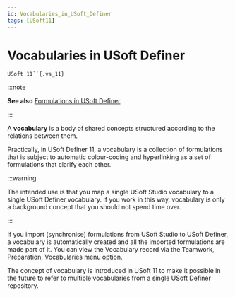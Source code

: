 ```yaml
---
id: Vocabularies_in_USoft_Definer
tags: [USoft11]
---
```

# Vocabularies in USoft Definer

`USoft 11``{.vs_11}`


:::note

**See also**
[Formulations in USoft Definer](/Collaboration/Between_business_rules_and_implementations/Formulations_in_USoft_Definer.md)

:::

A **vocabulary** is a body of shared concepts structured according to the relations between them.

Practically, in USoft Definer 11, a vocabulary is a collection of formulations that is subject to automatic colour-coding and hyperlinking as a set of formulations that clarify each other.


:::warning

The intended use is that you map a single USoft Studio vocabulary to a single USoft Definer vocabulary. If you work in this way, vocabulary is only a background concept that you should not spend time over.

:::

If you import (synchronise) formulations from USoft Studio to USoft Definer, a vocabulary is automatically created and all the imported formulations are made part of it. You can view the Vocabulary record via the Teamwork, Preparation, Vocabularies menu option.

The concept of vocabulary is introduced in USoft 11 to make it possible in the future to refer to multiple vocabularies from a single USoft Definer repository.

 

 